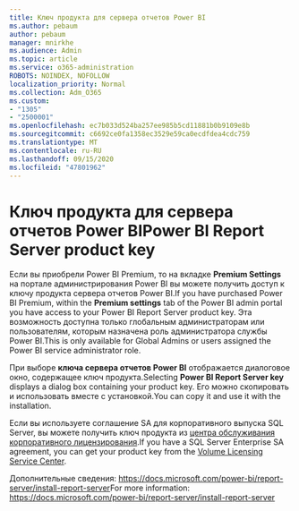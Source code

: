 ```yaml
---
title: Ключ продукта для сервера отчетов Power BI
ms.author: pebaum
author: pebaum
manager: mnirkhe
ms.audience: Admin
ms.topic: article
ms.service: o365-administration
ROBOTS: NOINDEX, NOFOLLOW
localization_priority: Normal
ms.collection: Adm_O365
ms.custom:
- "1305"
- "2500001"
ms.openlocfilehash: ec7b033d524ba257ee985b5cd11881b0b9109e8b
ms.sourcegitcommit: c6692ce0fa1358ec3529e59ca0ecdfdea4cdc759
ms.translationtype: MT
ms.contentlocale: ru-RU
ms.lasthandoff: 09/15/2020
ms.locfileid: "47801962"
---
```

# <a name="power-bi-report-server-product-key"></a><span data-ttu-id="999d4-102">Ключ продукта для сервера отчетов Power BI</span><span class="sxs-lookup"><span data-stu-id="999d4-102">Power BI Report Server product key</span></span>

<span data-ttu-id="999d4-103">Если вы приобрели Power BI Premium, то на вкладке **Premium Settings** на портале администрирования Power BI вы можете получить доступ к ключу продукта сервера отчетов Power BI.</span><span class="sxs-lookup"><span data-stu-id="999d4-103">If you have purchased Power BI Premium, within the **Premium settings** tab of the Power BI admin portal you have access to your Power BI Report Server product key.</span></span> <span data-ttu-id="999d4-104">Эта возможность доступна только глобальным администраторам или пользователям, которым назначена роль администратора службы Power BI.</span><span class="sxs-lookup"><span data-stu-id="999d4-104">This is only available for Global Admins or users assigned the Power BI service administrator role.</span></span>

<span data-ttu-id="999d4-105">При выборе **ключа сервера отчетов Power BI** отображается диалоговое окно, содержащее ключ продукта.</span><span class="sxs-lookup"><span data-stu-id="999d4-105">Selecting **Power BI Report Server key** displays a dialog box containing your product key.</span></span> <span data-ttu-id="999d4-106">Его можно скопировать и использовать вместе с установкой.</span><span class="sxs-lookup"><span data-stu-id="999d4-106">You can copy it and use it with the installation.</span></span>

<span data-ttu-id="999d4-107">Если вы используете соглашение SA для корпоративного выпуска SQL Server, вы можете получить ключ продукта из [центра обслуживания корпоративного лицензирования](https://www.microsoft.com/Licensing/servicecenter/).</span><span class="sxs-lookup"><span data-stu-id="999d4-107">If you have a SQL Server Enterprise SA agreement, you can get your product key from the [Volume Licensing Service Center](https://www.microsoft.com/Licensing/servicecenter/).</span></span>

<span data-ttu-id="999d4-108">Дополнительные сведения: https://docs.microsoft.com/power-bi/report-server/install-report-server</span><span class="sxs-lookup"><span data-stu-id="999d4-108">For more information: https://docs.microsoft.com/power-bi/report-server/install-report-server</span></span>
